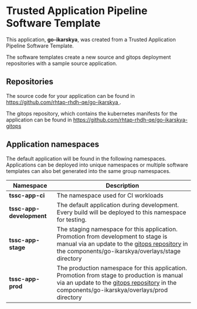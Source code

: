# Trusted Application Pipeline Software Template

This application, **go-ikarskya**, was created from a Trusted Application Pipeline Software Template.

The software templates create a new source and gitops deployment repositories with a sample source application. 

## Repositories

The source code for your application can be found in [https://github.com/rhtap-rhdh-qe/go-ikarskya ](https://github.com/rhtap-rhdh-qe/go-ikarskya ).
 
The gitops repository, which contains the kubernetes manifests for the application can be found in 
[https://github.com/rhtap-rhdh-qe/go-ikarskya-gitops ](https://github.com/rhtap-rhdh-qe/go-ikarskya-gitops ) 

## Application namespaces 

The default application will be found in the following namespaces. Applications can be deployed into unique namespaces or multiple software templates can also bet generated into the same group namespaces.  

|  Namespace   |  Description   |  
| -------- | -------- |
| **tssc-app-ci** | The namespace used for CI workloads |
| **tssc-app-development** | The default application during development. Every build will be deployed to this namespace for testing. |
| **tssc-app-stage** | The staging namespace for this application. Promotion from development to stage is manual via an update to the [gitops repository](https://github.com/rhtap-rhdh-qe/go-ikarskya-gitops ) in the components/go-ikarskya/overlays/stage directory |
| **tssc-app-prod** | The production namespace for this application. Promotion from stage to production is manual via an update to the [gitops repository](https://github.com/rhtap-rhdh-qe/go-ikarskya-gitops ) in the components/go-ikarskya/overlays/prod directory |
